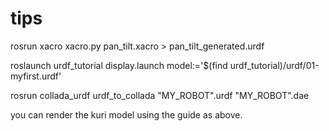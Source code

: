 # tips

rosrun xacro xacro.py pan_tilt.xacro > pan_tilt_generated.urdf

roslaunch urdf_tutorial display.launch model:='$(find urdf_tutorial)/urdf/01-myfirst.urdf'

rosrun collada_urdf urdf_to_collada "MY_ROBOT".urdf "MY_ROBOT".dae

you can render the kuri model using the guide as above.

